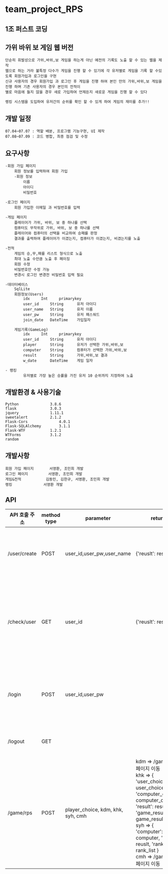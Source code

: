 # team_project_RPS
## 1조 퍼스트 코딩

## 가위 바위 보 게임 웹 버전

	단순히 휘발성으로 가위,바위,보 게임을 하는게 아닌 예전의 기록도 노출 할 수 있는 웹을 제작
 	웹으로 하는 거라 불특정 다수가 게임을 진행 할 수 있기에 각 유저별로 게임을 기록 할 수있도록 회원가입과 로그인을 구현
  	신규 사용자의 경우 회원가입 과 로그인 후 게임을 진행 하여 본인 만의 가위,바위,보 게임을 진행 하며 기존 사용자의 경우 본인의 전적이
   	별로 마음에 들지 않을 경우 새로 가입하여 언제든지 새로운 게임을 진행 할 수 있다

	랭킹 시스템을 도입하여 유저간의 순위를 확인 할 수 있게 하여 게임의 재미를 추가!!
     
## 개발 일정

	07.04~07.07 : 역할 배분, 프로그램 기능구현, UI 제작
 	07.08~07.09 : 코드 병합, 최종 점검 및 수정
 
## 요구사항

	-회원 가입 페이지
 		회원 정보를 입력하여 회원 가입
		-회원 정보
			이름
			아이디
			비밀번호

	-로그인 페이지
		회원 가입한 이메일 과 비밀번호를 입력

	-게임 페이지
		플레이어가 가위, 바위, 보 중 하나를 선택
		컴퓨터도 무작위로 가위, 바위, 보 중 하나를 선택
		플레이어와 컴퓨터의 선택을 비교하여 승패를 판정
		결과를 출력하여 플레이어가 이겼는지, 컴퓨터가 이겼는지, 비겼는지를 노출

	-전적
		게임의 승,무,패를 리스트 형식으로 노출
		최대 노출 수만큼 노출 후 페이징
		회원 수정
		비밀번호만 수정 가능
		변경시 로그인 변경전 비밀번호 입력 필요
	
	-데이터베이스
 		SqlLite
		회원정보(Users)
			idx		Int		primarykey
			user_id		String		유저 아이디
			user_name	String		유저 이름
			user_pw		String		유저 패스워드
			join_date	DateTime	가입일자
   
		게임기록(GameLog)
			idx		Int		primarykey
			user_id		String		유저 아이디
			player		String		유저가 선택한 가위,바위,보
			computer	String		컴퓨터가 선택한 가위,바위,보
			result		String		가위,바위,보 결과
			w_date		DateTime	게임 일자
   
   	- 랭킹
    		유저별로 가장 높은 승률을 가진 유저 10 순위까지 지정하여 노출

## 개발환경 & 사용기술

	Python 				3.8.6
	flask				3.0.3
	jquery 				1.11.1
	sweetalert 			2.1.2
	Flask-Cors         		4.0.1
	Flask-SQLAlchemy		3.1.1
	Flask-WTF			1.2.1
 	WTForms				3.1.2
	random

## 개발사항

	회원 가입 페이지 		서영환, 조민희 개발 
	로그인 페이지			서영환, 조민희 개발 
	게임&전적			김동민, 김한규, 서영환, 조민희 개발
 	랭킹 				서영환 개발


## API
|API 호출 주소|method type|parameter|return|설명|
|---|---|---|---|------|
|/user/create|POST|user_id,user_pw,user_name|{'reuslt': result}|result: 'fail' & 'sussece' 회원가입 요청하여 회원이 등록되면 sussece  등록이 실패되면 fail를 리턴|
|/check/user|GET|user_id|{'reuslt': result}|result: 'fail' & 'sussece' 회원 가입시 중복된 user_id를 확인 하여 중복 된 아이디가 있으면 fail를 중복된 아이디가 없으면 sussece를 리턴|
|/login|POST|user_id,user_pw||로그인에 성공하면 서버에서 해당 유저의 세션을 생성 후 게임화면으로 이동 아니라면 로그인 페이지 그대로 새로고침|
|/logout|GET|||로그인 세션 값을 파기 후 로그인 페이지로 이동|
|/game/rps|POST|player_choice, kdm, khk, syh, cmh|kdm => /game/kdm 페이지 이동<br>khk => { 'user_choice': user_choice, 'computer_choice': computer_choice, 'result': result, 'game_results': game_results }<br>syh => { 'computer': computer, 'result': reuslt, 'rank': rank_list }<br>cmh => /game/cmh 페이지 이동|player_choice의 값은 ['1','2','3'] 또은 ['가위','바위','보'] 중 하나 이며, khk, syh 의 값중 하는 값이 있어야 하며 그 값을 기준으로 리턴 값을 결정|
